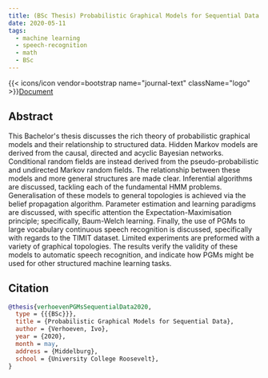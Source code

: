 ```yaml
---
title: (BSc Thesis) Probabilistic Graphical Models for Sequential Data
date: 2020-05-11
tags:
  - machine learning
  - speech-recognition
  - math
  - BSc
---
```


{{< icons/icon vendor=bootstrap name="journal-text" className="logo" >}}[Document](/unlisted/bsc%20thesis.pdf)

## Abstract

This Bachelor's thesis discusses the rich theory of probabilistic graphical models and their relationship to structured data. Hidden Markov models are derived from the causal, directed and acyclic Bayesian networks. Conditional random fields are instead derived from the pseudo-probabilistic and undirected Markov random fields. The relationship between these models and more general structures are made clear. Inferential algorithms are discussed, tackling each of the fundamental HMM problems. Generalisation of these models to general topologies is achieved via the belief propagation algorithm. Parameter estimation and learning paradigms are discussed, with specific attention the Expectation-Maximisation principle; specifically, Baum-Welch learning. Finally, the use of PGMs to large vocabulary continuous speech recognition is discussed, specifically with regards to the TIMIT dataset. Limited experiments are preformed with a variety of graphical topologies. The results verify the validity of these models to automatic speech recognition, and indicate how PGMs might be used for other structured machine learning tasks.

## Citation

```bibtex
@thesis{verhoevenPGMsSequentialData2020,
  type = {{{BSc}}},
  title = {Probabilistic Graphical Models for Sequential Data},
  author = {Verhoeven, Ivo},
  year = {2020},
  month = may,
  address = {Middelburg},
  school = {University College Roosevelt},
}
```
